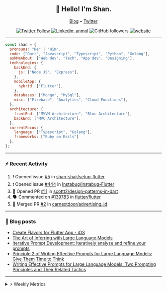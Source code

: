 <h2 align="center">👋 Hello! I'm Shan.</h2>
<p align="center">
  <a href="https://medium.com/feed/@shan-shaji">Blog</a> •
  <a href="https://twitter.com/intent/follow?screen_name=shan__shaji">Twitter</a>
</p>

<p align="center"><a href="https://twitter.com/intent/follow?screen_name=shan__shaji"><img src="https://img.shields.io/twitter/follow/shan__shaji?style=flat" alt="Twitter Follow"></a>
<a href="https://www.linkedin.com/in/shan-shaji/"><img src="https://img.shields.io/badge/shan-shaji?style=flat-square&amp;logo=Linkedin&amp;logoColor=white&amp;link=https://www.linkedin.com/in/shan-shaji/" alt="Linkedin: anmol"></a>
<img src="https://img.shields.io/github/followers/shan-shaji?label=Follow&amp;style=social" alt="GitHub followers">
<a href="http://shan-shaji.github.io/"><img src="https://img.shields.io/badge/Website-46a2f1.svg?&amp;style=flat-square&amp;logo=Google-Chrome&amp;logoColor=white&amp;link=http://shan-shaji.github.io/" alt="website"></a></p>

<hr>

```javascript
const shan = {
  pronouns: "He" | "Him",
  code: ["Dart", "Javascript", "Typescript", "Python", "Golang"],
  askMeAbout: ["Web dev", "Tech", "App dev", "Designing"],
  technologies: {
    backEnd: {
      js: ["Node JS", "Express"],
    },
    mobileApp: {
      hybrid: ["Flutter"],
    },
    databases: ["Mongo", "MySql"],
    misc: ["Firebase", "Analytics", "Cloud Functions"],
  },
  architecture: {
    frontEnd: ["MVVM Architecture", "Bloc Architecture"],
    backEnd: ["MVC Architecture"],
  },
  currentFocus: {
    language: ["Typescript", "Golang"],
    frameworks: ["Ruby on Rails"]
  },
};
```

---

### ⚡ Recent Activity

<!--START_SECTION:activity-->
1. ❗ Opened issue [#5](https://github.com/shan-shaji/setup-flutter/issues/5) in [shan-shaji/setup-flutter](https://github.com/shan-shaji/setup-flutter)
2. ❗ Opened issue [#444](https://github.com/Instabug/Instabug-Flutter/issues/444) in [Instabug/Instabug-Flutter](https://github.com/Instabug/Instabug-Flutter)
3. 💪 Opened PR [#11](https://github.com/scottt2/design-patterns-in-dart/pull/11) in [scottt2/design-patterns-in-dart](https://github.com/scottt2/design-patterns-in-dart)
4. 🗣 Commented on [#139783](https://github.com/flutter/flutter/issues/139783#issuecomment-1908793600) in [flutter/flutter](https://github.com/flutter/flutter)
5. 🎉 Merged PR [#2](https://github.com/carnextdoor/advertising_id/pull/2) in [carnextdoor/advertising_id](https://github.com/carnextdoor/advertising_id)
<!--END_SECTION:activity-->

---

### 📕 Blog posts

<!-- BLOG-POST-LIST:START -->
- [Create Flavors for Flutter App - iOS](https://dev.to/shanshaji/create-flavors-for-flutter-app-ios-fnl)
- [The Art of Inferring with Large Language Models](https://dev.to/arkroot/the-art-of-inferring-with-large-language-models-243m)
- [Iterative Prompt Development: Iteratively analyse and refine your prompts](https://dev.to/arkroot/iterative-prompt-development-iteratively-analyse-and-refine-your-prompts-3ibl)
- [Principle 2 of Writing Effective Prompts for Large Language Models: Give Them Time to Think](https://dev.to/arkroot/principle-2-of-writing-effective-prompts-for-large-language-models-give-them-time-to-think-25j3)
- [Writing Effective Prompts for Large Language Models: Two Prompting Principles and Their Related Tactics](https://dev.to/arkroot/writing-effective-prompts-for-large-language-models-two-prompting-principles-and-their-related-tactics-151a)
<!-- BLOG-POST-LIST:END -->

<hr>
<details>
    <summary>⚡ Weekly Metrics</summary>
    <p>
    
<!--START_SECTION:waka-->
![Code Time](http://img.shields.io/badge/Code%20Time-2%2C807%20hrs%2054%20mins-blue)

![Profile Views](http://img.shields.io/badge/Profile%20Views-0-blue)

**🐱 My GitHub Data** 

> 📦 ? Used in GitHub's Storage 
 > 
> 🏆 397 Contributions in the Year 2024
 > 
> 💼 Opted to Hire
 > 
> 📜 105 Public Repositories 
 > 
> 🔑 0 Private Repositories 
 > 
**I'm an Early 🐤** 

```text
🌞 Morning                11135 commits       █████░░░░░░░░░░░░░░░░░░░░   18.84 % 
🌆 Daytime                19206 commits       ████████░░░░░░░░░░░░░░░░░   32.50 % 
🌃 Evening                21424 commits       █████████░░░░░░░░░░░░░░░░   36.25 % 
🌙 Night                  7335 commits        ███░░░░░░░░░░░░░░░░░░░░░░   12.41 % 
```
📅 **I'm Most Productive on Friday** 

```text
Monday                   11010 commits       █████░░░░░░░░░░░░░░░░░░░░   18.63 % 
Tuesday                  10437 commits       ████░░░░░░░░░░░░░░░░░░░░░   17.66 % 
Wednesday                7948 commits        ███░░░░░░░░░░░░░░░░░░░░░░   13.45 % 
Thursday                 10504 commits       ████░░░░░░░░░░░░░░░░░░░░░   17.77 % 
Friday                   11320 commits       █████░░░░░░░░░░░░░░░░░░░░   19.15 % 
Saturday                 4037 commits        ██░░░░░░░░░░░░░░░░░░░░░░░   06.83 % 
Sunday                   3844 commits        ██░░░░░░░░░░░░░░░░░░░░░░░   06.50 % 
```


📊 **This Week I Spent My Time On** 

```text
🕑︎ Time Zone: Asia/Kolkata

💬 Programming Languages: 
Ruby                     7 mins              █████████████████████████   100.00 % 

🔥 Editors: 
VS Code                  7 mins              █████████████████████████   100.00 % 

🐱‍💻 Projects: 
turbo                    7 mins              █████████████████████████   100.00 % 

💻 Operating System: 
Mac                      7 mins              █████████████████████████   100.00 % 
```

**I Mostly Code in Dart** 

```text
Dart                     42 repos            ██████████░░░░░░░░░░░░░░░   38.53 % 
C++                      5 repos             █░░░░░░░░░░░░░░░░░░░░░░░░   04.59 % 
Python                   5 repos             █░░░░░░░░░░░░░░░░░░░░░░░░   04.59 % 
Dockerfile               1 repo              ░░░░░░░░░░░░░░░░░░░░░░░░░   00.92 % 
Swift                    1 repo              ░░░░░░░░░░░░░░░░░░░░░░░░░   00.92 % 
```




 Last Updated on 26/05/2024 18:51:07 UTC
<!--END_SECTION:waka-->

</p>
 </details>
